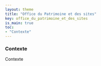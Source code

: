 ```yaml
---
layout: theme
title: "Office du Patrimoine et des sites"
key: office_du_patrimoine_et_des_sites
is_main: true
toc:
- "Contexte"
---
```


### Contexte
Contexte
